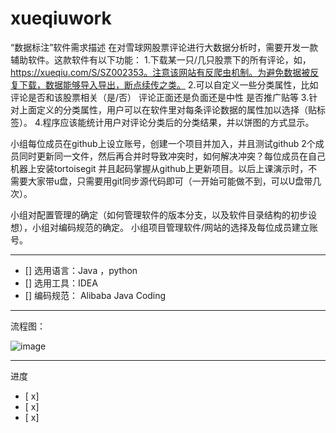 # xueqiuwork

“数据标注”软件需求描述
在对雪球网股票评论进行大数据分析时，需要开发一款辅助软件。这款软件有以下功能：
1.下载某一只/几只股票下的所有评论，如，https://xueqiu.com/S/SZ002353。注意该网站有反爬虫机制。为避免数据被反复下载，数据能够导入导出，断点续传之类。
2.可以自定义一些分类属性，比如评论是否和该股票相关（是/否） 评论正面还是负面还是中性 是否推广贴等
3.针对上面定义的分类属性，用户可以在软件里对每条评论数据的属性加以选择（贴标签）。
4.程序应该能统计用户对评论分类后的分类结果，并以饼图的方式显示。

小组每位成员在github上设立账号，创建一个项目并加入，并且测试github 2个成员同时更新同一文件，然后再合并时导致冲突时，如何解决冲突？每位成员在自己机器上安装tortoisegit 并且起码掌握从github上更新项目。以后上课演示时，不需要大家带u盘，只需要用git同步源代码即可（一开始可能做不到，可以U盘带几次）。

 小组对配置管理的确定（如何管理软件的版本分支，以及软件目录结构的初步设想），小组对编码规范的确定。
 小组项目管理软件/网站的选择及每位成员建立账号。

---------
- [] 选用语言：Java ，python
- [] 选用工具：IDEA
- [] 编码规范： Alibaba Java Coding

----------

流程图：

![image](https://user-images.githubusercontent.com/51170034/111061125-b3d9d080-84dc-11eb-9db1-f76bcae7a4e7.png)


----------
进度
- [ x] 
- [ x] 
- [ x] 
